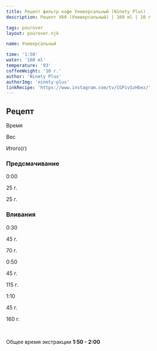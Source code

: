 ```yaml
---
title: Рецепт фильтр кофе Универсальный (Ninety Plus)
description: Рецепт V60 (Универсальный) | 160 ml | 10 г

tags: pourover
layout: pourover.njk

name: Универсальный

time: '1:50'
water: '160 ml'
temperature: '93'
coffeeWeight: '10 г.'
author: 'Ninety Plus'
authorImg: 'ninety-plus'
linkRecipe: 'https://www.instagram.com/tv/CGPivSzHbez/'
---
```


## Рецепт


<div class="time-line">

Время

Вес

Итого(г)

</div>

### Предсмачивание

<div class="time-line">

0:00

25 г.

25 г.

</div>


### Вливания

<div class="time-line">

0:30

45 г.

70 г.

</div>

<div class="time-line">

0:50

45 г.

115 г.

</div>
<div class="time-line">

1:10

45 г.

160 г.

</div>
<br>

Общее время экстракции __1:50 - 2:00__

<br>

